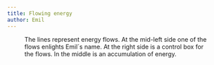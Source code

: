 ```yaml
---
title: Flowing energy
author: Emil
---
```

<figure class="rg:split">
<img src="/img/emil-drawing/IMG_1475.jpg" alt="">
<figcaption>The lines represent energy flows. At the mid-left side one of the flows enlights Emil´s name. At the right side is a control box for the flows. In the middle is an accumulation of energy.</figcaption>
</figure>
